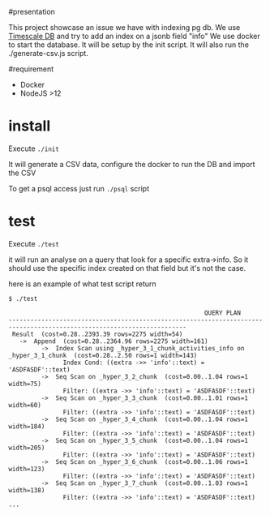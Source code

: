 #presentation

This project showcase an issue we have with indexing pg db. 
We use [Timescale DB](https://www.timescale.com/) and try to add an index on a jsonb field "info"
We use docker to start the database. It will be setup by the init script. It will also run the ./generate-csv.js script.

#requirement

* Docker
* NodeJS >12

# install

Execute `./init`

It will generate a CSV data, configure the docker to run the DB and import the CSV

To get a psql access just run `./psql` script


# test

Execute `./test`

it will run an analyse on a query that look for a specific extra->info. So it should use the specific index created on that field but it's not the case.

here is an example of what test script return

```
$ ./test

                                                      QUERY PLAN
-----------------------------------------------------------------------------------------------------------------------
 Result  (cost=0.28..2393.39 rows=2275 width=54)
   ->  Append  (cost=0.28..2364.96 rows=2275 width=161)
         ->  Index Scan using _hyper_3_1_chunk_activities_info on _hyper_3_1_chunk  (cost=0.28..2.50 rows=1 width=143)
               Index Cond: ((extra ->> 'info'::text) = 'ASDFASDF'::text)
         ->  Seq Scan on _hyper_3_2_chunk  (cost=0.00..1.04 rows=1 width=75)
               Filter: ((extra ->> 'info'::text) = 'ASDFASDF'::text)
         ->  Seq Scan on _hyper_3_3_chunk  (cost=0.00..1.01 rows=1 width=60)
               Filter: ((extra ->> 'info'::text) = 'ASDFASDF'::text)
         ->  Seq Scan on _hyper_3_4_chunk  (cost=0.00..1.04 rows=1 width=184)
               Filter: ((extra ->> 'info'::text) = 'ASDFASDF'::text)
         ->  Seq Scan on _hyper_3_5_chunk  (cost=0.00..1.04 rows=1 width=205)
               Filter: ((extra ->> 'info'::text) = 'ASDFASDF'::text)
         ->  Seq Scan on _hyper_3_6_chunk  (cost=0.00..1.06 rows=1 width=123)
               Filter: ((extra ->> 'info'::text) = 'ASDFASDF'::text)
         ->  Seq Scan on _hyper_3_7_chunk  (cost=0.00..1.03 rows=1 width=138)
               Filter: ((extra ->> 'info'::text) = 'ASDFASDF'::text)
...
```

